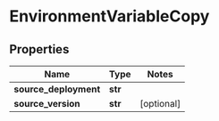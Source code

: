 # EnvironmentVariableCopy

## Properties
Name | Type | Notes
------------ | ------------- | -------------
**source_deployment** | **str** |
**source_version** | **str** | [optional]


